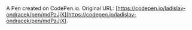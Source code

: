 # 

A Pen created on CodePen.io. Original URL: [https://codepen.io/ladislav-ondracek/pen/mdPzJjX](https://codepen.io/ladislav-ondracek/pen/mdPzJjX).


